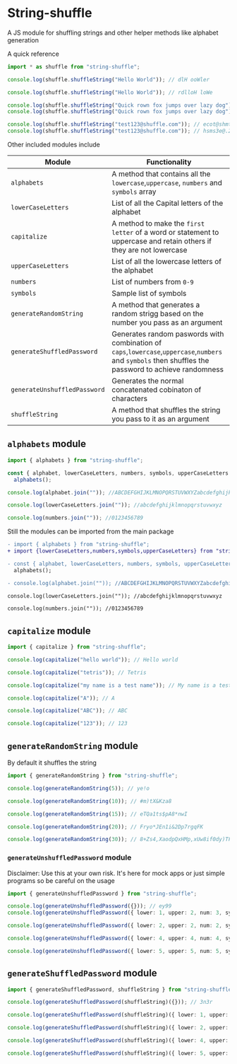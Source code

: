 # String-shuffle

A JS module for shuffling strings and other helper methods like alphabet generation

A quick reference
```ts
import * as shuffle from "string-shuffle";

console.log(shuffle.shuffleString("Hello World")); // dlH ooWler

console.log(shuffle.shuffleString("Hello World")); // rdlloH loWe

console.log(shuffle.shuffleString("Quick rown fox jumps over lazy dog")); // jvyilco owfxud nz  apuo rs rkeoQgm
console.log(shuffle.shuffleString("Quick rown fox jumps over lazy dog")); // jcf ro Qowkna goomvyxd puz er iusl

console.log(shuffle.shuffleString("test123@shuffle.com")); // ecot@shmt.efs2l3fu1
console.log(shuffle.shuffleString("test123@shuffle.com")); // hsms3e@.2t1lcfotufe

```
Other included modules include

|Module|Functionality|
|---|---|
|`alphabets`| A method that contains all the `lowercase`,`uppercase`, `numbers` and `symbols` array|
| `lowerCaseLetters`|List of all the Capital letters of the alphabet|
| `capitalize`| A method to make the  `first letter` of a word or statement to uppercase and retain others if they are not lowercase|
| `upperCaseLetters`|List of all the lowercase letters of the alphabet|
| `numbers`|List of numbers from `0-9`|
| `symbols`|Sample list of symbols|
| `generateRandomString`| A method that generates a random strigg based on the number you pass as an argument|
| `generateShuffledPassword`|Generates random paswords with combination of `caps`,`lowercase`,`uppercase`,`numbers` and `symbols` then shuffles the password to achieve randomness|
| `generateUnshuffledPassword`|Generates the normal concatenated cobinaton of characters|
| `shuffleString`|A method that shuffles the string you pass to it as an argument|

## `alphabets` module
```ts
import { alphabets } from "string-shuffle";

const { alphabet, lowerCaseLetters, numbers, symbols, upperCaseLetters } =
  alphabets();

console.log(alphabet.join("")); //ABCDEFGHIJKLMNOPQRSTUVWXYZabcdefghijklmnopqrstuvwxyz0123456789!"#$%&'()*+,-./

console.log(lowerCaseLetters.join("")); //abcdefghijklmnopqrstuvwxyz

console.log(numbers.join("")); //0123456789
```
Still the modules can be imported from the main package
```diff
- import { alphabets } from "string-shuffle";
+ import {lowerCaseLetters,numbers,symbols,upperCaseLetters} from "string-shuffle";

- const { alphabet, lowerCaseLetters, numbers, symbols, upperCaseLetters } =
  alphabets();

- console.log(alphabet.join("")); //ABCDEFGHIJKLMNOPQRSTUVWXYZabcdefghijklmnopqrstuvwxyz0123456789!"#$%&'()*+,-./

console.log(lowerCaseLetters.join("")); //abcdefghijklmnopqrstuvwxyz

console.log(numbers.join("")); //0123456789
```
## `capitalize` module
```ts
import { capitalize } from "string-shuffle";

console.log(capitalize("hello world")); // Hello world

console.log(capitalize("tetris")); // Tetris

console.log(capitalize("my name is a test name")); // My name is a test name

console.log(capitalize("A")); // A

console.log(capitalize("ABC")); // ABC

console.log(capitalize("123")); // 123
```
## `generateRandomString` module
By default it shuffles the string
```ts
import { generateRandomString } from "string-shuffle";

console.log(generateRandomString(5)); // ye!o

console.log(generateRandomString(10)); // #m)tX&Kza8

console.log(generateRandomString(15)); // eTQa1ts$pA8*nwI

console.log(generateRandomString(20)); // Fryo*JEn1i&2Dp7rgqFK

console.log(generateRandomString(30)); // 8+Zs4,XaodpQxHMp,xUw8if0dy)TF+
```
### `generateUnshuffledPassword` module
Disclaimer: Use this at your own risk. It's here for mock apps or just simple programs so be careful on the usage
```ts
import { generateUnshuffledPassword } from "string-shuffle";

console.log(generateUnshuffledPassword({})); // ey99
console.log(generateUnshuffledPassword({ lower: 1, upper: 2, num: 3, symb: 4 })); // pRI.##*369

console.log(generateUnshuffledPassword({ lower: 2, upper: 2, num: 2, symb: 2 })); // jmKE"+89

console.log(generateUnshuffledPassword({ lower: 4, upper: 4, num: 4, symb: 4 })); // gilwLEJW#/,%6959

console.log(generateUnshuffledPassword({ lower: 5, upper: 5, num: 5, symb: 5 })); // rkujyDFOUS%,.)'71677
```

## `generateShuffledPassword` module
```ts
import { generateShuffledPassword, shuffleString } from "string-shuffle";

console.log(generateShuffledPassword(shuffleString)({})); // 3n3r

console.log(generateShuffledPassword(shuffleString)({ lower: 1, upper: 2, num: 3, symb: 4 })); // o9/B3*M&3*

console.log(generateShuffledPassword(shuffleString)({ lower: 2, upper: 2, num: 2, symb: 2 })); // O5g!8A/c

console.log(generateShuffledPassword(shuffleString)({ lower: 4, upper: 4, num: 4, symb: 4 })); // 3p!rP.YI*90z*n7Z

console.log(generateShuffledPassword(shuffleString)({ lower: 5, upper: 5, num: 5, symb: 5 })); // zS7&6*oKk7Wx)Nl'N18.
```


